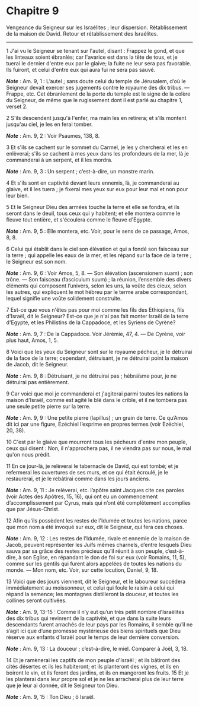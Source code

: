 # Chapitre 9

Vengeance du Seigneur sur les Israélites ; leur dispersion.
Rétablissement de la maison de David.
Retour et rétablissement des Israélites.

***

1 J'ai vu le Seigneur se tenant sur l'autel, disant : Frappez le gond, et que les linteaux soient ébranlés; car l'avarice est dans la tête de tous, et je tuerai le dernier d'entre eux par le glaive; la fuite ne leur sera pas favorable. Ils fuiront, et celui d'entre eux qui aura fui ne sera pas sauvé.

***Note*** :  Am. 9, 1 : L’autel ; sans doute celui du temple de Jérusalem, d’où le Seigneur devait exercer ses jugements contre le royaume des dix tribus. ― Frappe, etc. Cet ébranlement de la porte du temple est le signe de la colère du Seigneur, de même que le rugissement dont il est parlé au chapitre 1, verset 2.


2 S'ils descendent jusqu'à l'enfer, ma main les en retirera; et s'ils montent jusqu'au ciel, je les en ferai tomber.

***Note*** :  Am. 9, 2 : Voir Psaumes, 138, 8.

3 Et s'ils se cachent sur le sommet du Carmel, je les y chercherai et les en enlèverai; s'ils se cachent à mes yeux dans les profondeurs de la mer, là je commanderai à un serpent, et il les mordra.

***Note*** :  Am. 9, 3 : Un serpent ; c’est-à-dire, un monstre marin.

4 Et s'ils sont en captivité devant leurs ennemis, là, je commanderai au glaive, et il les tuera ; je fixerai mes yeux sur eux pour leur mal et non pour leur bien.


5 Et le Seigneur Dieu des armées touche la terre et elle se fondra, et ils seront dans le deuil, tous ceux qui y habitent; et elle montera comme le fleuve tout entière, et s'écoulera comme le fleuve d'Egypte.

***Note*** :  Am. 9, 5 : Elle montera, etc. Voir, pour le sens de ce passage, Amos, 8, 8.

6 Celui qui établit dans le ciel son élévation et qui a fondé son faisceau sur la terre ; qui appelle les eaux de la mer, et les répand sur la face de la terre ; le Seigneur est son nom.

***Note*** :  Am. 9, 6 : Voir Amos, 5, 8. ― Son élévation (ascensionem suam) ; son trône. ― Son faisceau (fasciculum suum) ; la réunion, l’ensemble des divers éléments qui composent l’univers, selon les uns, la voûte des cieux, selon les autres, qui expliquent le mot hébreu par le terme arabe correspondant, lequel signifie une voûte solidement construite.


7 Est-ce que vous n'êtes pas pour moi comme les fils des Ethiopiens, fils d'Israël, dit le Seigneur? Est-ce que je n'ai pas fait monter Israël de la terre d'Egypte, et les Philistins de la Cappadoce, et les Syriens de Cyrène?

***Note*** :  Am. 9, 7 : De la Cappadoce. Voir Jérémie, 47, 4. ― De Cyrène, voir plus haut, Amos, 1, 5.


8 Voici que les yeux du Seigneur sont sur le royaume pécheur, je le détruirai de la face de la terre; cependant, détruisant, je ne détruirai point la maison de Jacob, dit le Seigneur.

***Note*** :  Am. 9, 8 : Détruisant, je ne détruirai pas ; hébraïsme pour, je ne détruirai pas entièrement.


9 Car voici que moi je commanderai et j'agiterai parmi toutes les nations la maison d'Israël, comme est agité le blé dans le crible, et il ne tombera pas une seule petite pierre sur la terre.

***Note*** :  Am. 9, 9 : Une petite pierre (lapillus) ; un grain de terre. Ce qu’Amos dit ici par une figure, Ezéchiel l’exprime en propres termes (voir Ezéchiel, 20, 38).

10 C'est par le glaive que mourront tous les pécheurs d'entre mon peuple, ceux qui disent : Non, il n'approchera pas, il ne viendra pas sur nous, le mal qu'on nous prédit.


11 En ce jour-là, je relèverai le tabernacle de David, qui est tombé; et je refermerai les ouvertures de ses murs, et ce qui était écroulé, je le restaurerai, et je le rebâtirai comme dans les jours anciens.

***Note*** :  Am. 9, 11 : Je relèverai, etc. l’apôtre saint Jacques cite ces paroles (voir Actes des Apôtres, 15, 16), qui ont eu un commencement d’accomplissement par Cyrus, mais qui n’ont été complètement accomplies que par Jésus-Christ.

12 Afin qu'ils possèdent les restes de l'Idumée et toutes les nations, parce que mon nom a été invoqué sur eux, dit le Seigneur, qui fera ces choses.

***Note*** :  Am. 9, 12 : Les restes de l’Idumée, rivale et ennemie de la maison de Jacob, peuvent représenter les Juifs mêmes charnels, d’entre lesquels Dieu sauva par sa grâce des restes précieux qu’il réunit à son peuple, c’est-à-dire, à son Eglise, en répandant le don de foi sur eux (voir Romains, 11, 5), comme sur les gentils qui furent alors appelées de toutes les nations du monde. ― Mon nom, etc. Voir, sur cette locution, Daniel, 9, 18.


13 Voici que des jours viennent, dit le Seigneur, et le laboureur succédera immédiatement au moissonneur, et celui qui foule le raisin à celui qui répand la semence; les montagnes distilleront la douceur, et toutes les collines seront cultivées.

***Note*** :  Am. 9, 13-15 : Comme il n’y eut qu’un très petit nombre d’Israélites des dix tribus qui revinrent de la captivité, et que dans la suite leurs descendants furent arrachés de leur pays par les Romains, il semble qu’il ne s’agit ici que d’une promesse mystérieuse des biens spirituels que Dieu réserve aux enfants d’Israël pour le temps de leur dernière conversion.

***Note*** :  Am. 9, 13 : La douceur ; c’est-à-dire, le miel. Comparer à Joël, 3, 18.

14 Et je ramènerai les captifs de mon peuple d'Israël ; et ils bâtiront des cités désertes et ils les habiteront; et ils planteront des vignes, et ils en boiront le vin, et ils feront des jardins, et ils en mangeront les fruits. 15 Et je les planterai dans leur propre sol et je ne les arracherai plus de leur terre que je leur ai donnée, dit le Seigneur ton Dieu.

***Note*** :  Am. 9, 15 : Ton Dieu ; ô Israël.
